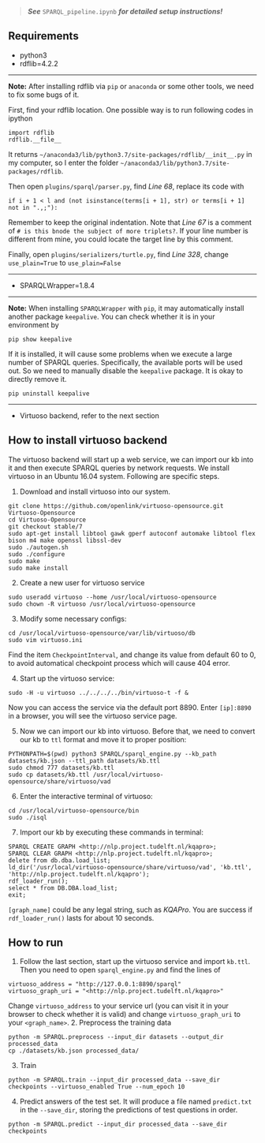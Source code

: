 > ***See*** `SPARQL_pipeline.ipynb` ***for detailed setup instructions!***

## Requirements

- python3
- rdflib=4.2.2
---
**Note:** 
After installing rdflib via `pip` or `anaconda` or some other tools, we need to fix some bugs of it.

First, find your rdflib location. One possible way is to run following codes in ipython 
```
import rdflib
rdflib.__file__
```
It returns `~/anaconda3/lib/python3.7/site-packages/rdflib/__init__.py` in my computer, so I enter the folder `~/anaconda3/lib/python3.7/site-packages/rdflib`.

Then open `plugins/sparql/parser.py`, find *Line 68*, replace its code with
```
if i + 1 < l and (not isinstance(terms[i + 1], str) or terms[i + 1] not in ".,;"):
```
Remember to keep the original indentation.
Note that *Line 67* is a comment of `# is this bnode the subject of more triplets?`. If your line number is different from mine, you could locate the target line by this comment.

Finally, open `plugins/serializers/turtle.py`, find *Line 328*, change `use_plain=True` to `use_plain=False`

---

- SPARQLWrapper=1.8.4

---
**Note:** 
When installing `SPARQLWrapper` with `pip`, it may automatically install another package `keepalive`. You can check whether it is in your environment by
```
pip show keepalive
```

If it is installed, it will cause some problems when we execute a large number of SPARQL queries. Specifically, the available ports will be used out. So we need to manually disable the `keepalive` package. It is okay to directly remove it.
```
pip uninstall keepalive
```

---

- Virtuoso backend, refer to the next section

## How to install virtuoso backend
The virtuoso backend will start up a web service, we can import our kb into it and then execute SPARQL queries by network requests. We install virtuoso in an Ubuntu 16.04 system. Following are specific steps.

1. Download and install virtuoso into our system.
```
git clone https://github.com/openlink/virtuoso-opensource.git Virtuoso-Opensource
cd Virtuoso-Opensource
git checkout stable/7
sudo apt-get install libtool gawk gperf autoconf automake libtool flex bison m4 make openssl libssl-dev
sudo ./autogen.sh
sudo ./configure
sudo make
sudo make install
```

2. Create a new user for virtuoso service
```
sudo useradd virtuoso --home /usr/local/virtuoso-opensource
sudo chown -R virtuoso /usr/local/virtuoso-opensource
```

3. Modify some necessary configs:
```
cd /usr/local/virtuoso-opensource/var/lib/virtuoso/db
sudo vim virtuoso.ini
```
Find the item `CheckpointInterval`, and change its value from default 60 to 0, to avoid automatical checkpoint process which will cause 404 error.

4. Start up the virtuoso service:
```
sudo -H -u virtuoso ../../../../bin/virtuoso-t -f &
```
Now you can access the service via the default port 8890.
Enter `[ip]:8890` in a browser, you will see the virtuoso service page.

5. Now we can import our kb into virtuoso. Before that, we need to convert our kb to `ttl` format and move it to proper position:
```
PYTHONPATH=$(pwd) python3 SPARQL/sparql_engine.py --kb_path datasets/kb.json --ttl_path datasets/kb.ttl
sudo chmod 777 datasets/kb.ttl
sudo cp datasets/kb.ttl /usr/local/virtuoso-opensource/share/virtuoso/vad
```

6. Enter the interactive terminal of virtuoso:
```
cd /usr/local/virtuoso-opensource/bin
sudo ./isql
```

7. Import our kb by executing these commands in terminal:
```
SPARQL CREATE GRAPH <http://nlp.project.tudelft.nl/kqapro>;
SPARQL CLEAR GRAPH <http://nlp.project.tudelft.nl/kqapro>;
delete from db.dba.load_list;
ld_dir('/usr/local/virtuoso-opensource/share/virtuoso/vad', 'kb.ttl', 'http://nlp.project.tudelft.nl/kqapro');
rdf_loader_run();
select * from DB.DBA.load_list;
exit;
```
`[graph_name]` could be any legal string, such as *KQAPro*.
You are success if `rdf_loader_run()` lasts for about 10 seconds.


## How to run
1. Follow the last section, start up the virtuoso service and import `kb.ttl`. Then you need to open `sparql_engine.py` and find the lines of
```
virtuoso_address = "http://127.0.0.1:8890/sparql"
virtuoso_graph_uri = "<http://nlp.project.tudelft.nl/kqapro>"
```
Change `virtuoso_address` to your service url (you can visit it in your browser to check whether it is valid) and change `virtuoso_graph_uri` to your `<graph_name>`.
2. Preprocess the training data
```
python -m SPARQL.preprocess --input_dir datasets --output_dir processed_data
cp ./datasets/kb.json processed_data/
```
3. Train
```
python -m SPARQL.train --input_dir processed_data --save_dir checkpoints --virtuoso_enabled True --num_epoch 10 
```
4. Predict answers of the test set. It will produce a file named `predict.txt` in the `--save_dir`, storing the predictions of test questions in order.
```
python -m SPARQL.predict --input_dir processed_data --save_dir checkpoints
```
